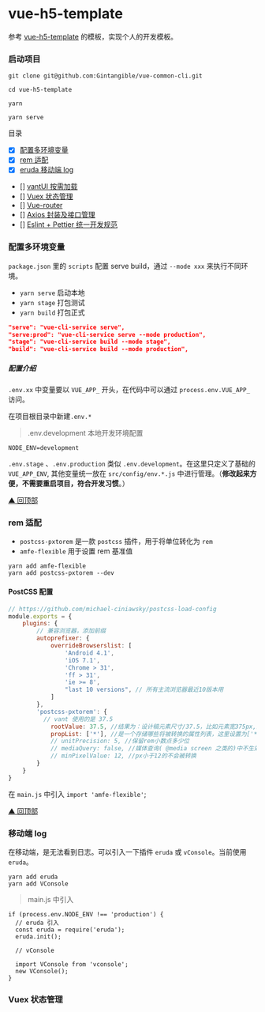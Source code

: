 # vue-h5-template

参考 [vue-h5-template](https://github.com/sunniejs/vue-h5-template) 的模板，实现个人的开发模板。

### 启动项目

```
git clone git@github.com:Gintangible/vue-common-cli.git

cd vue-h5-template

yarn

yarn serve
```

<span id="top">目录</span>

- [x] [配置多环境变量](#env)
- [x] [rem 适配](#rem)
- [x] [eruda 移动端 log](#eruda)
- [] [vantUI 按需加载](#vant)
- [] [Vuex 状态管理](#vuex)
- [] [Vue-router](#router)
- [] [Axios 封装及接口管理](#axios)
- [] [Eslint + Pettier 统一开发规范](#pettier)


### <span id="env">配置多环境变量</span>

`package.json` 里的 `scripts` 配置 serve build，通过 `--mode xxx` 来执行不同环境。

- `yarn serve` 启动本地
- `yarn stage` 打包测试
- `yarn build` 打包正式

```json
"serve": "vue-cli-service serve",
"serve:prod": "vue-cli-service serve --mode production",
"stage": "vue-cli-service build --mode stage",
"build": "vue-cli-service build --mode production",
```

##### 配置介绍

`.env.xx` 中变量要以 `VUE_APP_` 开头，在代码中可以通过 `process.env.VUE_APP_` 访问。

在项目根目录中新建`.env.*`

> .env.development  本地开发环境配置

```
NODE_ENV=development
```

`.env.stage` 、`.env.production` 类似 `.env.development`。在这里只定义了基础的 `VUE_APP_ENV`, 其他变量统一放在 `src/config/env.*.js` 中进行管理。（**修改起来方便，不需要重启项目，符合开发习惯**。）

[▲ 回顶部](#top)

### <span id="rem">rem 适配</spn>

- `postcss-pxtorem` 是一款 `postcss` 插件，用于将单位转化为 `rem`
- `amfe-flexible` 用于设置 rem 基准值

```
yarn add amfe-flexible
yarn add postcss-pxtorem --dev
```

#### PostCSS 配置

```javascript
// https://github.com/michael-ciniawsky/postcss-load-config
module.exports = {
    plugins: {
        // 兼容浏览器，添加前缀
        autoprefixer: {
            overrideBrowserslist: [
                'Android 4.1', 
                'iOS 7.1', 
                'Chrome > 31', 
                'ff > 31', 
                'ie >= 8',
                "last 10 versions", // 所有主流浏览器最近10版本用
            ]
        },
        'postcss-pxtorem': {
          // vant 使用的是 37.5
            rootValue: 37.5, //结果为：设计稿元素尺寸/37.5，比如元素宽375px,最终页面会换算成 10rem
            propList: ['*'], //是一个存储哪些将被转换的属性列表，这里设置为['*']全部，假设需要仅对边框进行设置，可以写['*', '!border*']
            // unitPrecision: 5, //保留rem小数点多少位
            // mediaQuery: false, //媒体查询( @media screen 之类的)中不生效
            // minPixelValue: 12, //px小于12的不会被转换
        }
    }
}
```

在 `main.js` 中引入 `import 'amfe-flexible'`;

[▲ 回顶部](#top)

### <span id="eruda">移动端 log</span>

在移动端，是无法看到日志。可以引入一下插件 `eruda` 或 `vConsole`。当前使用 `eruda`。

```
yarn add eruda
yarn add VConsole
```

> main.js 中引入
```
if (process.env.NODE_ENV !== 'production') {
  // eruda 引入
  const eruda = require('eruda');
  eruda.init();
  
  // vConsole
  
  import VConsole from 'vconsole';
  new VConsole();
}
```

### <span id="vuex">Vuex 状态管理</span>

